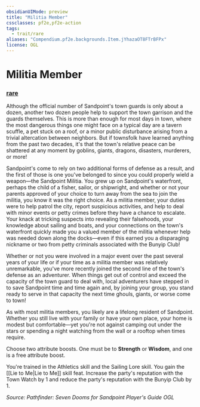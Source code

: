 ```yaml
---
obsidianUIMode: preview
title: "Militia Member"
cssclasses: pf2e,pf2e-action
tags:
  - trait/rare
aliases: "Compendium.pf2e.backgrounds.Item.jYhazaOT8FTrBFPx"
license: OGL
---
```

# Militia Member

### [rare](rare "Rare Rarity Trait")






Although the official number of Sandpoint's town guards is only about a dozen, another two dozen people help to support the town garrison and the guards themselves. This is more than enough for most days in town, where the most dangerous things one might face on a typical day are a tavern scuffle, a pet stuck on a roof, or a minor public disturbance arising from a trivial altercation between neighbors. But if townsfolk have learned anything from the past two decades, it's that the town's relative peace can be shattered at any moment by goblins, giants, dragons, disasters, murderers, or more!

Sandpoint's come to rely on two additional forms of defense as a result, and the first of those is one you've belonged to since you could properly wield a weapon—the Sandpoint Militia. You grew up on Sandpoint's waterfront, perhaps the child of a fisher, sailor, or shipwright, and whether or not your parents approved of your choice to turn away from the sea to join the militia, you know it was the right choice. As a militia member, your duties were to help patrol the city, report suspicious activities, and help to deal with minor events or petty crimes before they have a chance to escalate. Your knack at tricking suspects into revealing their falsehoods, your knowledge about sailing and boats, and your connections on the town's waterfront quickly made you a valued member of the militia whenever help was needed down along the docks—even if this earned you a disparaging nickname or two from petty criminals associated with the Bunyip Club!

Whether or not you were involved in a major event over the past several years of your life or if your time as a militia member was relatively unremarkable, you've more recently joined the second line of the town's defense as an adventurer. When things get out of control and exceed the capacity of the town guard to deal with, local adventurers have stepped in to save Sandpoint time and time again and, by joining your group, you stand ready to serve in that capacity the next time ghouls, giants, or worse come to town!

As with most militia members, you likely are a lifelong resident of Sandpoint. Whether you still live with your family or have your own place, your home is modest but comfortable—yet you're not against camping out under the stars or spending a night watching from the wall or a rooftop when times require.

Choose two attribute boosts. One must be to **Strength** or **Wisdom**, and one is a free attribute boost.

You're trained in the Athletics skill and the Sailing Lore skill. You gain the [[Lie to Me|Lie to Me]] skill feat. Increase the party's reputation with the Town Watch by 1 and reduce the party's reputation with the Bunyip Club by 1.

*Source: Pathfinder: Seven Dooms for Sandpoint Player's Guide*
*OGL*